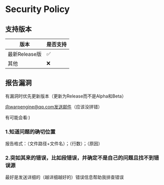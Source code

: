 # Security Policy

## 支持版本

| 版本             | 是否支持            |
| ---------------- | ------------------ |
| 最新Release版    | :white_check_mark: |
| 其他             | :x:                |

## 报告漏洞

有漏洞时优先更新版本（更新为Release而不是Alpha和Beta）

向warpengine@qq.com发送邮件（应该没拼错）

有可能会看:)

### 1.知道问题的确切位置

报告格式：（文件路径+文件名）；（行数）；（原因）

### 2.突如其来的错误，比如段错误，并确定不是自己的问题且找不到错误源

最好是发送详细的（越详细越好的）错误信息帮助我排查错误
